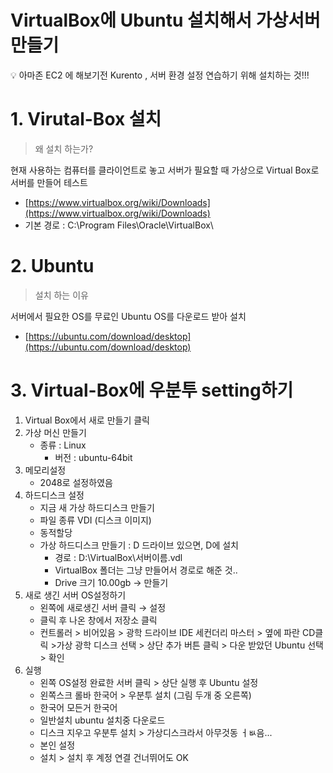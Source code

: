# VirtualBox에 Ubuntu 설치해서 가상서버 만들기

<aside>
💡 아마존 EC2 에 해보기전 Kurento , 서버 환경 설정 연습하기 위해 설치하는 것!!!

</aside>

# 1. Virutal-Box 설치

> 왜 설치 하는가?
> 

현재 사용하는 컴퓨터를 클라이언트로 놓고 서버가 필요할 때 가상으로 Virtual Box로 서버를 만들어 테스트

- [https://www.virtualbox.org/wiki/Downloads](https://www.virtualbox.org/wiki/Downloads)
- 기본 경로 : C:\Program Files\Oracle\VirtualBox\

# 2. Ubuntu

> 설치 하는 이유
> 

서버에서 필요한 OS를 무료인 Ubuntu OS를 다운로드 받아 설치

- [https://ubuntu.com/download/desktop](https://ubuntu.com/download/desktop)

# 3. Virtual-Box에 우분투 setting하기

1. Virtual Box에서 새로 만들기 클릭 
2. 가상 머신 만들기
    - 종류 : Linux
        - 버전 : ubuntu-64bit
3. 메모리설정
    - 2048로 설정하였음
4. 하드디스크 설정
    - 지금 새 가상 하드디스크 만들기
    - 파일 종류 VDI (디스크 이미지)
    - 동적할당
    - 가상 하드디스크 만들기 : D 드라이브 있으면, D에 설치
        - 경로 : D:\VirtualBox\서버이름.vdl
        - VirtualBox 폴더는 그냥 만들어서 경로로 해준 것..
        - Drive 크기 10.00gb → 만들기
5. 새로 생긴 서버 OS설정하기
    - 왼쪽에 새로생긴 서버 클릭 →  설정
    - 클릭 후 나온 창에서 저장소 클릭
    - 컨트롤러 > 비어있음 > 광학 드라이브 IDE 세컨더리 마스터 > 옆에 파란 CD클릭 >가상 광학 디스크 선택 > 상단 추가 버튼 클릭 > 다운 받았던 Ubuntu 선택 > 확인
6. 실행
    - 왼쪽 OS설정 완료한 서버 클릭 > 상단 실행 후 Ubuntu 설정
    - 왼쪽스크 롤바 한국어 > 우분투 설치 (그림 두개 중 오른쪽)
    - 한국어 모든거 한국어
    - 일반설치 ubuntu 설치중 다운로드
    - 디스크 지우고 우분투 설치 > 가상디스크라서 아무것동 ㅓㅄ음...
    - 본인 설정
    - 설치 > 설치 후 계정 연결 건너뛰어도 OK